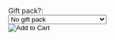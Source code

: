 <form action="https://www.e-junkie.com/ecom/gb.php?c=cart&cl=328984&i=vgnt150&ejc=2" method="POST" target="ej_ejc" accept-charset="UTF-8">
Gift pack?:<br>
<select name="o1">
<option value="No gift pack">No gift pack</option>
<option value="Yes - gift pack for Rs. 5 more!">Yes - gift pack for Rs. 5 more!</option>
</select><br>
<input type="image" src="https://www.e-junkie.com/ej/ej_add_to_cart.gif" border="0"  alt="Add to Cart" class="ec_ejc_thkbx" onClick="return EJEJC_lc(this.parentNode);">
</form>
